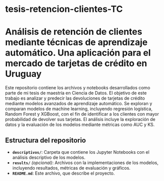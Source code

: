 # tesis-retencion-clientes-TC

# Análisis de retención de clientes mediante técnicas de aprendizaje automático. Una aplicación para el mercado de tarjetas de crédito en Uruguay

Este repositorio contiene los archivos y notebooks desarrollados como parte de mi tesis de maestría en Ciencia de Datos. El objetivo de este trabajo es analizar y predecir las devoluciones de tarjetas de crédito mediante modelos avanzados de aprendizaje automático. Se exploran y comparan modelos de machine learning, incluyendo regresión logística, Random Forest y XGBoost, con el fin de identificar a los clientes con mayor probabilidad de devolver sus tarjetas. El análisis incluye la exploración de datos y la evaluación de los modelos mediante métricas como AUC y KS.

## Estructura del repositorio
- **`descriptivos/`**: Carpeta que contiene los Jupyter Notebooks con el análisis descriptivo de los modelos.
- **`results/`** *(opcional)*: Archivos con la implementaciones de los modelos, incluyendo resultados, métricas de evaluación y gráficos.
- **`README.md`**: Este archivo, que describe el proyecto.




